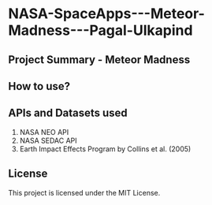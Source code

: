 # NASA-SpaceApps---Meteor-Madness---Pagal-Ulkapind

## Project Summary - Meteor Madness


## How to use?


## APIs and Datasets used
  1. NASA NEO API
  2. NASA SEDAC API
  3. Earth Impact Effects Program by Collins et al. (2005)

## License
This project is licensed under the MIT License.
